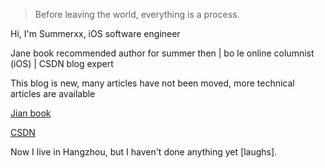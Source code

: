 >  Before leaving the world, everything is a process.

Hi, I'm Summerxx, iOS software engineer

Jane book recommended author for summer then | bo le online columnist (iOS) | CSDN blog expert

This blog is new, many articles have not been moved, more technical articles are available

[Jian book](https://www.jianshu.com/u/561e4eb07f0c)

[CSDN](https://blog.csdn.net/sinat_30162391)

Now I live in Hangzhou, but I haven't done anything yet [laughs].

